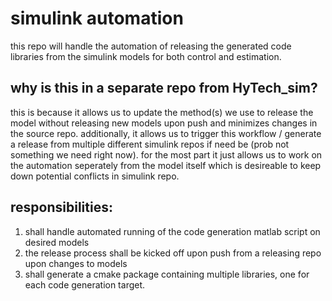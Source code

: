 # simulink automation

this repo will handle the automation of releasing the generated code libraries from the simulink models for both control and estimation.


## why is this in a separate repo from HyTech_sim? 

this is because it allows us to update the method(s) we use to release the model without releasing new models upon push and minimizes changes in the source repo. additionally, it allows us to trigger this workflow / generate a release from multiple different simulink repos if need be (prob not something we need right now). for the most part it just allows us to work on the automation seperately from the model itself which is desireable to keep down potential conflicts in simulink repo.

## responsibilities:

1. shall handle automated running of the code generation matlab script on desired models
2. the release process shall be kicked off upon push from a releasing repo upon changes to models
3. shall generate a cmake package containing multiple libraries, one for each code generation target.